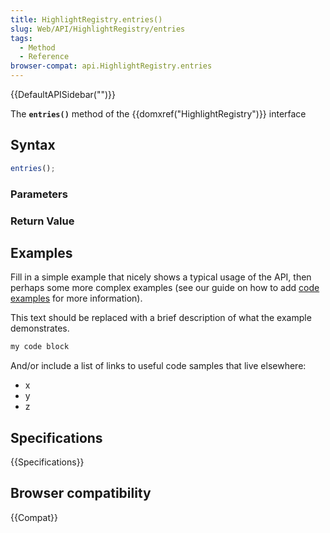 ```yaml
---
title: HighlightRegistry.entries()
slug: Web/API/HighlightRegistry/entries
tags:
  - Method
  - Reference
browser-compat: api.HighlightRegistry.entries
---
```

{{DefaultAPISidebar("")}}

The **`entries()`** method of the {{domxref("HighlightRegistry")}} interface 

## Syntax

```js
entries();
```

### Parameters



### Return Value



## Examples

Fill in a simple example that nicely shows a typical usage of the API, then perhaps some more complex examples (see our guide on how to add [code examples](/en-US/docs/MDN/Contribute/Structures/Code_examples) for more information).

This text should be replaced with a brief description of what the example demonstrates.

```js
my code block
```

And/or include a list of links to useful code samples that live elsewhere:

*   x
*   y
*   z

## Specifications

{{Specifications}}

## Browser compatibility

{{Compat}}

